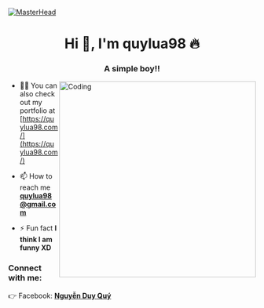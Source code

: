 [![MasterHead](https://scontent.fhan14-2.fna.fbcdn.net/v/t1.6435-9/71210753_2480280228752731_9017562353696243712_n.jpg?_nc_cat=101&ccb=1-3&_nc_sid=e3f864&_nc_ohc=FvafIrxAyZkAX_v0Lr6&_nc_ht=scontent.fhan14-2.fna&oh=724fd30786cf088ca8d82380900440b3&oe=60CA5DD4)](https://fb.com/quylua98)
<h1 align="center">Hi 👋, I'm quylua98 🔥</h1>
<h3 align="center">A simple boy!!</h3>

<img align="right" alt="Coding" width="400" src="https://cdn.dribbble.com/users/870476/screenshots/10823439/media/fcb1664f928ea87ae01cfa505fccd83b.jpg?compress=1&resize=1200x900">

- 👨‍💻 You can also check out my portfolio at [https://quylua98.com/](https://quylua98.com/)

- 📫 How to reach me **quylua98@gmail.com**

- ⚡ Fun fact **I think I am funny XD**

<h3 align="left">Connect with me:</h3>
  👉 Facebook: <a href="https://fb.com/quylua98"><b>Nguyễn Duy Quý</b></a>

